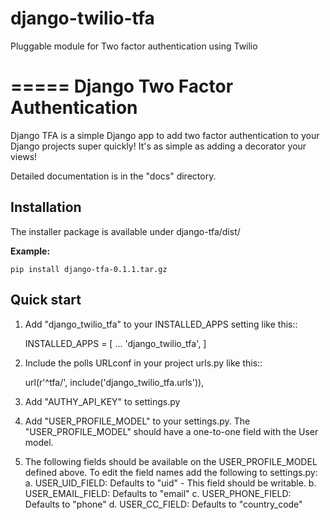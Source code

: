 # django-twilio-tfa
Pluggable module for Two factor authentication using Twilio


=====
Django Two Factor Authentication
=====

Django TFA is a simple Django app to add two factor authentication to your Django projects super quickly! It's as simple as adding a decorator your views!

Detailed documentation is in the "docs" directory.

Installation
-----------
The installer package is available under django-tfa/dist/

**Example:**

`pip install django-tfa-0.1.1.tar.gz `


Quick start
-----------
    
1. Add "django_twilio_tfa" to your INSTALLED_APPS setting like this::

    INSTALLED_APPS = [
        ...
        'django_twilio_tfa',
    ]

2. Include the polls URLconf in your project urls.py like this::

    url(r'^tfa/', include('django_twilio_tfa.urls')),


3. Add "AUTHY_API_KEY" to settings.py

4. Add "USER_PROFILE_MODEL" to your settings.py. The "USER_PROFILE_MODEL" should have a one-to-one field with the User model.

5. The following fields should be available on the USER_PROFILE_MODEL defined above. To edit the field names add the following to settings.py:
    a. USER_UID_FIELD: Defaults to "uid" - This field should be writable.
    b. USER_EMAIL_FIELD: Defaults to "email"
    c. USER_PHONE_FIELD: Defaults to "phone"
    d. USER_CC_FIELD: Defaults to "country_code"

